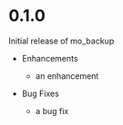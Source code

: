 # 0.1.0

Initial release of mo_backup

* Enhancements
  * an enhancement

* Bug Fixes
  * a bug fix

